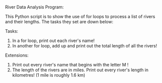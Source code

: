 River Data Analysis Program:

This Python script is to show the use of for loops to process a list of rivers and their lengths. The tasks they set are down below:

Tasks:

1. In a for loop, print out each river's name!
2. In another for loop, add up and print out the total length of all the rivers!

Extensions:

1. Print out every river's name that begins with the letter M !
2. The length of the rivers are in miles. Print out every river's length in kilometres! (1 mile is
roughly 1.6 km)
